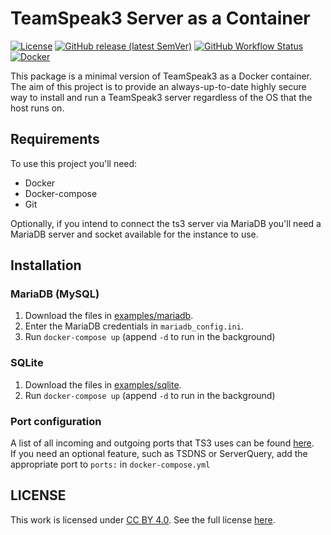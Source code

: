 # TeamSpeak3 Server as a Container

[![License](https://img.shields.io/github/license/Carlgo11/Teamspeak-docker?color=00b1d6&style=for-the-badge)][license]
[![GitHub release (latest SemVer)](https://img.shields.io/github/v/release/Carlgo11/Teamspeak-docker?style=for-the-badge)][version]
[![GitHub Workflow Status](https://img.shields.io/github/workflow/status/Carlgo11/Teamspeak-docker/Docker?style=for-the-badge)][workflow]
[![Docker](https://img.shields.io/docker/image-size/carlgo11/teamspeak?label=Docker&sort=semver&style=for-the-badge)][docker]    

This package is a minimal version of TeamSpeak3 as a Docker container.  
The aim of this project is to provide an always-up-to-date highly secure way to install and run a TeamSpeak3 server regardless of the OS that the host runs on.

## Requirements

To use this project you'll need:
* Docker
* Docker-compose
* Git

Optionally, if you intend to connect the ts3 server via MariaDB you'll need a MariaDB server and socket available for the instance to use.

## Installation

### MariaDB (MySQL)

1. Download the files in [examples/mariadb][mariadb].
1. Enter the MariaDB credentials in `mariadb_config.ini`.
1. Run `docker-compose up` (append `-d` to run in the background)

### SQLite

1. Download the files in [examples/sqlite][sqlite].
1. Run `docker-compose up` (append `-d` to run in the background)

### Port configuration

A list of all incoming and outgoing ports that TS3 uses can be found [here][ports].  
If you need an optional feature, such as TSDNS or ServerQuery, add the appropriate port to `ports:` in `docker-compose.yml`

## LICENSE

This work is licensed under [CC BY 4.0][cc]. See the full license [here][license].

[license]: LICENSE
[cc]: https://creativecommons.org/licenses/by/4.0/
[version]: https://github.com/Carlgo11/Teamspeak-docker/releases/latest
[workflow]: https://github.com/Carlgo11/Teamspeak-docker/actions?query=workflow%3ADocker
[docker]: https://hub.docker.com/r/carlgo11/teamspeak
[mariadb]: https://github.com/Carlgo11/Teamspeak-docker/tree/master/examples/mariadb
[sqlite]: https://github.com/Carlgo11/Teamspeak-docker/tree/master/examples/sqlite
[ports]: https://support.teamspeak.com/hc/en-us/articles/360002712257